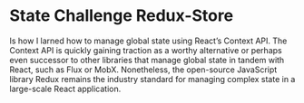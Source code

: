 # State Challenge Redux-Store
Is how I larned how to manage global state using React’s Context API. The Context API is quickly gaining traction as a 
worthy alternative or perhaps even successor to other libraries that manage global state in tandem with React, such as Flux or MobX. 
Nonetheless, the open-source JavaScript library Redux remains the industry standard for managing complex state in a large-scale React application.
